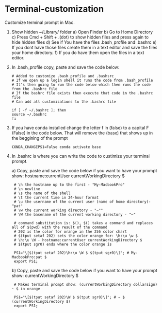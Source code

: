 # Terminal-customization
Customize terminal prompt in Mac.

1) Show hidden ~/Library/ folder
	a) Open Finder
	b) Go to Home Directory
	c) Press Cmd + Shift + .(dot) to show hidden files and press again to hide 	  hidden files
	d) See if You have the files .bash_profile and .bashrc
	e) If you dont have those files create them in a text editor and save the
	   files your home directory.
	f) If you do have them open the files in a text editor.

2) In .bash_profile copy, paste and save the code below:
	```
	# Added to customize .bash_profile and .bashsrc
	# If we open up a login shell it runs the code from .bash_profile
	# It's then going to run the code below which then runs the code from the .bashrc file
	# If the bashrc file exists then execute that code in the .bashrc file
	# Can add all customizations to the .bashrc file

	if [ -f ~/.bashrc ]; then
	source ~/.bashrc
	fi
	```

3) If you have conda installed change the letter f in (false) to a capital F (False) in the code below. That will remove the (base) that shows up in the beggining of the prompt
	
	```
	CONDA_CHANGEPS1=False conda activate base
	```
	
4) In .bashrc is where you can write the code to custimize your terminal prompt.

	a) Copy, paste and save the code below if you want to have your prompt show: hostname:currentUser currentWorkingDirectory $

		# \h the hostname up to the first - "My-MacbookPro"
		# \n newline
		# \s the name of the shell
		# \t the current time in 24-hour format
		# \u the username of the current user (name of home directory)- "pat" 
		# \w the current working directory - "~""
		# \W the basename of the current working directory - "~"

		# command substitution is: $(), $() takes a command and replaces all of $(pwd) with the result of the command
		# 202 is the color for orange in the 256 color chart
		# $(tput setaf 202) sets the color orange for: \h:\u \w $
		# \h:\u \W - hostname:currentUser currentWorkingDirectory $ 
		# $(tput sgr0) ends where the color orange is 

		PS1="\[$(tput setaf 202)\h:\u \W $ $(tput sgr0)\]"; # My-MacbookPro:pat $
		export PS1;
	
	b) Copy, paste and save the code below if you want to have your prompt show: currentWorkingDirectory $

		# Makes terminal prompt show: (currentWorkingDirectory dollarsign) ~ $ in orange 

		PS1="\[$(tput setaf 202)\W $ $(tput sgr0)\]"; # ~ $ (currentWorkingDirectory $)
		export PS1;



